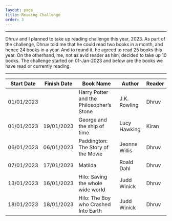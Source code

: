 ```yaml
---
layout: page
title: Reading Challenge
order: 3
---
```


<hr/>
Dhruv and I planned to take up reading challenge this year, 2023. As part of the challenge, Dhruv told me that he could read two books in a month, and hence 24 books in a year. And to round it, he agreed to read 25 books this year. On the otherhand, me, not as avid reader as him, decided to take up 10 books. The challenge started on 01-Jan-2023 and below are the books we have read or currently reading.

<hr/>

Start Date | Finish Date | Book Name | Author | Reader |
--- | --- | --- | --- |--- |
01/01/2023 |  | Harry Potter and the Philosopher’s Stone | J.K. Rowling | Dhruv |
01/01/2023| 19/01/2023 |George and the ship of time | Lucy Hawking | Kiran |
06/01/2023 | 06/01/2023 | Paddington: The Story of the Movie | Jeonne Willis | Dhruv |
07/01/2023 | 17/01/2023 | Matilda | Roald Dahl | Dhruv |
13/01/2023 | 16/01/2023 | Hilo: Saving the whole wide world	| Judd Winick | Dhruv |
18/01/2023 | 18/01/2023 | Hilo: The Boy who Crashed Into Earth | Judd Winick | Dhruv |
